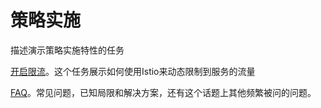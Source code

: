 # 策略实施

描述演示策略实施特性的任务

[开启限流](rate-limiting.md)。这个任务展示如何使用Istio来动态限制到服务的流量

[FAQ](faq.md)。常见问题，已知局限和解决方案，还有这个话题上其他频繁被问的问题。

